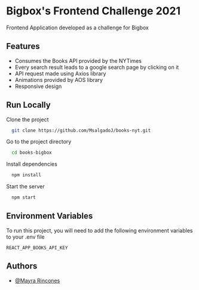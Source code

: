 
# Bigbox's Frontend Challenge 2021

Frontend Application developed as a challenge for Bigbox


## Features

- Consumes the Books API provided by the NYTimes
- Every search result leads to a google search page by clicking on it
- API request made using Axios library
- Animations provided by AOS library
- Responsive design

  
## Run Locally

Clone the project

```bash
  git clone https://github.com/MsalgadoJ/books-nyt.git
```

Go to the project directory

```bash
  cd books-bigbox
```

Install dependencies

```bash
  npm install
```

Start the server

```bash
  npm start
```

  
## Environment Variables

To run this project, you will need to add the following environment variables to your .env file

`REACT_APP_BOOKS_API_KEY`



  
## Authors

- [@Mayra Rincones](https://github.com/MsalgadoJ)

  